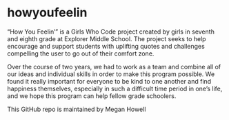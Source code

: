 # howyoufeelin

“How You Feelin’” is a Girls Who Code project created by girls in seventh and eighth grade at Explorer Middle School. The project seeks to help encourage and support students with uplifting quotes and challenges compelling the user to go out of their comfort zone.

Over the course of two years, we had to work as a team and combine all of our ideas and individual skills in order to make this program possible. We found it really important for everyone to be kind to one another and find happiness themselves, especially in such a difficult time period in one’s life, and we hope this program can help fellow grade schoolers.

This GitHub repo is maintained by Megan Howell
